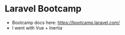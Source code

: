 # Laravel Bootcamp

-   Bootcamp docs here: https://bootcamp.laravel.com/
-   I went with Vue + Inertia

